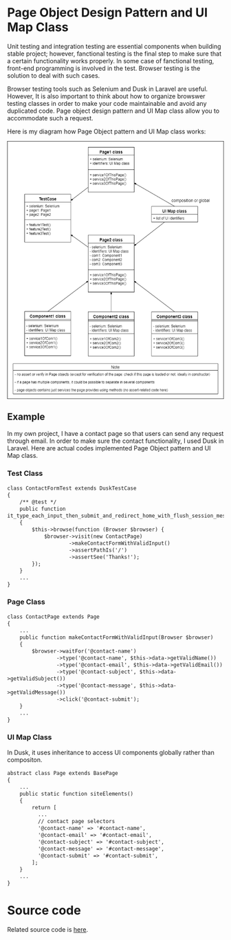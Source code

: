 # Page Object Design Pattern and UI Map Class

Unit testing and integration testing are essential components when building stable project; however, fanctional testing is the final step to make sure that a certain functionality works properly. In some case of fanctional testing, front-end programming is involved in the test. Browser testing is the solution to deal with such cases.

Browser testing tools such as Selenium and Dusk in Laravel are useful. However, It is also important to think about how to organize browswer testing classes in order to make your code maintainable and avoid any duplicated code. Page object design pattern and UI Map class allow you to accommodate such a request.

Here is my diagram how Page Object pattern and UI Map class works:

<img src="./PageObjectDesignPatternDiagram.png" width="700" height="600" align="center">

## Example

In my own project, I have a contact page so that users can send any request through email. In order to make sure the contact functionality, I used Dusk in Laravel. Here are actual codes implemented Page Object pattern and UI Map class.

### Test Class
```
class ContactFormTest extends DuskTestCase
{
    /** @test */
    public function it_type_each_input_then_submit_and_redirect_home_with_flush_session_message()
    {
        $this->browse(function (Browser $browser) {
            $browser->visit(new ContactPage)
                    ->makeContactFormWithValidInput()
                    ->assertPathIs('/')
                    ->assertSee('Thanks!');
        });
    }
    ...
}
```
### Page Class
```
class ContactPage extends Page
{
    ...
    public function makeContactFormWithValidInput(Browser $browser)
    {
        $browser->waitFor('@contact-name')
                ->type('@contact-name', $this->data->getValidName())
                ->type('@contact-email', $this->data->getValidEmail())
                ->type('@contact-subject', $this->data->getValidSubject())
                ->type('@contact-message', $this->data->getValidMessage())
                ->click('@contact-submit');
    }
    ...
}
```
### UI Map Class
In Dusk, it uses inheritance to access UI components globally rather than compositon. 
```
abstract class Page extends BasePage
{
    ...
    public static function siteElements()
    {
        return [
          ...
          // contact page selectors
          '@contact-name' => '#contact-name',
          '@contact-email' => '#contact-email',
          '@contact-subject' => '#contact-subject',
          '@contact-message' => '#contact-message',
          '@contact-submit' => '#contact-submit',
        ];
    }
    ...
}
```
# Source code
Related source code is [here](./src).



